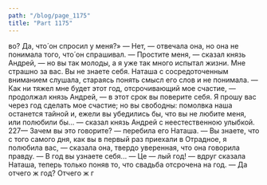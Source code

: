```yaml
---
path: "/blog/page_1175"
title: "Part 1175"
---
```


во? Да, что́ он спросил у меня?»
— Нет, — отвечала она, но она не понимала того, что́ он спрашивал.
— Простите меня, — сказал князь Андрей, — но вы так молоды, а я уже так много испытал жизни. Мне страшно за вас. Вы не знаете себя.
Наташа с сосредоточенным вниманием слушала, стараясь понять смысл его слов и не понимала.
— Как ни тяжел мне будет этот год, отсрочивающий мое счастие, — продолжал князь Андрей, — в этот срок вы поверите себя. Я прошу вас через год сделать мое счастие; но вы свободны: помолвка наша останется тайной и, ежели вы убедились бы, что вы не любите меня, или полюбили бы... — сказал князь Андрей с неестественною улыбкой.
227— Зачем вы это говорите? — перебила его Наташа. — Вы знаете, что с того самого дня, как вы в первый раз приехали в Отрадное, я полюбила вас, — сказала она, твердо уверенная, что она говорила правду.
— В год вы узнаете себя...
— Це — лый год! — вдруг сказала Наташа, теперь только поняв то, что свадьба отсрочена на год. — Да отчего ж год? Отчего ж г
